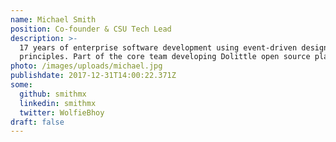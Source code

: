 ```yaml
---
name: Michael Smith
position: Co-founder & CSU Tech Lead
description: >-
  17 years of enterprise software development using event-driven design
  principles. Part of the core team developing Dolittle open source platform.
photo: /images/uploads/michael.jpg
publishdate: 2017-12-31T14:00:22.371Z
some:
  github: smithmx
  linkedin: smithmx
  twitter: WolfieBhoy
draft: false
---
```


